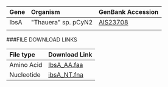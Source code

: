  Gene | Organism | GenBank Accession |
 :--- | :--- | :--- |
| IbsA | "Thauera" sp. pCyN2 | [AIS23708](http://www.ncbi.nlm.nih.gov/protein/AIS23708) |
| []() | | |

###FILE DOWNLOAD LINKS

 File type | Download Link |
 :--- | :---------- | 
| Amino Acid | [IbsA_AA.faa](amino_acid/IbsA_AA.faa) |
| Nucleotide | [ibsA_NT.fna](nucleotide/ibsA_NT.fna) |
